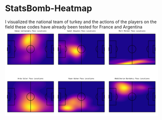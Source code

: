 # StatsBomb-Heatmap
I visualized the national team of turkey and the actions of the players on the field
these codes have already been tested for France and Argentina 
![Açıklama](heatt.png)
